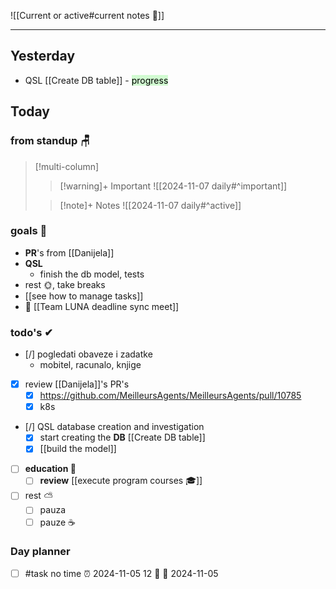 
![[Current or active#current notes 📓]]

---
## Yesterday
- QSL [[Create DB table]] - <mark style="background: #BBFABBA6;">progress</mark>

## Today

### from standup 🪑

> [!multi-column]
>> [!warning]+ Important
>> ![[2024-11-07 daily#^important]]
>
>> [!note]+ Notes
>> ![[2024-11-07 daily#^active]]

### goals 🏴
- **PR**'s from [[Danijela]]
- **QSL**
	- finish the db model, tests
- rest 🌞, take breaks
- [[see how to manage tasks]]
- 🤙 [[Team LUNA deadline sync meet]] 

### todo's ✔
- [/] pogledati  obaveze i zadatke
	- mobitel, racunalo, knjige
- [x] review [[Danijela]]'s PR's
	- [x] https://github.com/MeilleursAgents/MeilleursAgents/pull/10785
	- [x] k8s
- [/] QSL database creation and investigation
	- [x] start creating the **DB** [[Create DB table]] 
	- [x] [[build the model]] 
- [ ] **education 🎒**
	- [ ] **review** [[execute program courses 🎓]]
- [ ] rest ⛅ 
	- [ ] pauza 
	- [ ] pauze ☕ 

### Day planner

- [ ] #task no time ⏰ 2024-11-05 12 🔺 📅 2024-11-05
